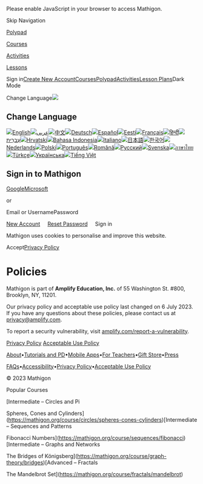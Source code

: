 Please enable JavaScript in your browser to access Mathigon.

[](https://mathigon.org/ "Mathigon")Skip Navigation

[Polypad](https://polypad.amplify.com/)

[Courses](https://mathigon.org/courses)

[Activities](https://mathigon.org/activities)

[Lessons](https://polypad.amplify.com/lessons)

Sign in[Create New Account](https://mathigon.org/signup)[Courses](https://mathigon.org/courses)[Polypad](https://mathigon.org/polypad)[Activities](https://mathigon.org/activities)[Lesson Plans](https://mathigon.org/tasks)Dark Mode

Change Language![](/images/flags/gb.png)

Change Language
---------------

[![](/images/flags/gb.png)English](https://mathigon.org/policies)[![](/images/flags/sa.png)عربى](https://ar.mathigon.org/policies)[![](/images/flags/cn.png)中文](https://cn.mathigon.org/policies)[![](/images/flags/de.png)Deutsch](https://de.mathigon.org/policies)[![](/images/flags/es.png)Español](https://es.mathigon.org/policies)[![](/images/flags/ee.png)Eesti](https://et.mathigon.org/policies)[![](/images/flags/fr.png)Français](https://fr.mathigon.org/policies)[![](/images/flags/in.png)हिन्दी](https://hi.mathigon.org/policies)[![](/images/flags/il.png)עִברִית](https://he.mathigon.org/policies)[![](/images/flags/hr.png)Hrvatski](https://hr.mathigon.org/policies)[![](/images/flags/id.png)Bahasa Indonesia](https://id.mathigon.org/policies)[![](/images/flags/it.png)Italiano](https://it.mathigon.org/policies)[![](/images/flags/jp.png)日本語](https://ja.mathigon.org/policies)[![](/images/flags/kr.png)한국어](https://ko.mathigon.org/policies)[![](/images/flags/nl.png)Nederlands](https://nl.mathigon.org/policies)[![](/images/flags/pl.png)Polski](https://pl.mathigon.org/policies)[![](/images/flags/br.png)Português](https://pt.mathigon.org/policies)[![](/images/flags/ro.png)Română](https://ro.mathigon.org/policies)[![](/images/flags/ru.png)Русский](https://ru.mathigon.org/policies)[![](/images/flags/se.png)Svenska](https://sv.mathigon.org/policies)[![](/images/flags/th.png)ภาษาไทย](https://th.mathigon.org/policies)[![](/images/flags/tr.png)Türkçe](https://tr.mathigon.org/policies)[![](/images/flags/ua.png)Українська](https://uk.mathigon.org/policies)[![](/images/flags/vn.png)Tiếng Việt](https://vi.mathigon.org/policies)

Sign in to Mathigon
-------------------

[Google](https://mathigon.org/auth/google)[Microsoft](https://mathigon.org/auth/microsoft)

or

Email or UsernamePassword

[New Account](https://mathigon.org/signup)     [Reset Password](https://mathigon.org/forgot)     Sign in

Mathigon uses cookies to personalise and improve this website.

Accept[Privacy Policy](https://amplify.com/customer-privacy)

Policies
========

Mathigon is part of **Amplify Education, Inc.** of 55 Washington St. #800, Brooklyn, NY, 11201.

Our privacy policy and acceptable use policy last changed on 6 July 2023. If you have any questions about these policies, please contact us at [privacy@amplify.com](mailto:privacy@amplify.com).

To report a security vulnerability, visit [amplify.com/report-a-vulnerability](https://amplify.com/report-a-vulnerability).

[Privacy Policy](https://amplify.com/customer-privacy) [Acceptable Use Policy](https://amplify.com/acceptable-use-policy)

[About](https://mathigon.org/about)•[Tutorials and PD](https://mathigon.org/learn)•[Mobile Apps](https://mathigon.org/apps)•[For Teachers](https://mathigon.org/teachers)•[Gift Store](https://mathigon.org/store)•[Press](https://mathigon.org/press)

[FAQs](https://mathigon.org/faqs)•[Accessibility](https://mathigon.org/accessibility)•[Privacy Policy](https://amplify.com/customer-privacy)•[Acceptable Use Policy](https://amplify.com/acceptable-use-policy)

© 2023 Mathigon

[](https://twitter.com/MathigonOrg "Twitter")[](https://www.facebook.com/Mathigon/ "Facebook")[](https://www.instagram.com/mathigon_org/ "Instagram")[](https://www.youtube.com/c/Mathigon "YouTube")[](https://www.tiktok.com/@mathigon "TikTok")

Popular Courses

[Intermediate – Circles and Pi

Spheres, Cones and Cylinders](https://mathigon.org/course/circles/spheres-cones-cylinders)[Intermediate – Sequences and Patterns

Fibonacci Numbers](https://mathigon.org/course/sequences/fibonacci)[Intermediate – Graphs and Networks

The Bridges of Königsberg](https://mathigon.org/course/graph-theory/bridges)[Advanced – Fractals

The Mandelbrot Set](https://mathigon.org/course/fractals/mandelbrot)
